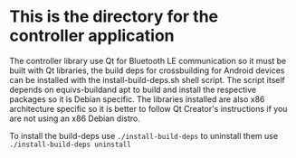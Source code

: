 # This is the directory for the controller application
The controller library use Qt for Bluetooth LE communication so it must be built
with Qt libraries, the build deps for crossbuilding for Android devices can be
installed with the install-build-deps.sh shell script.
The script itself depends on equivs-buildand apt to build and install the
respective packages so it is Debian specific.
The libraries installed are also x86 architecture specific so it is better to
follow Qt Creator's instructions if you are not using an x86 Debian distro.

To install the build-deps use
`./install-build-deps`
to uninstall them use
`./install-build-deps uninstall`
